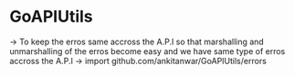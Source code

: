 # GoAPIUtils
-> To keep the erros same accross the A.P.I so that marshalling and unmarshalling of the erros become easy and we have same type of erros accross the A.P.I
-> import github.com/ankitanwar/GoAPIUtils/errors
